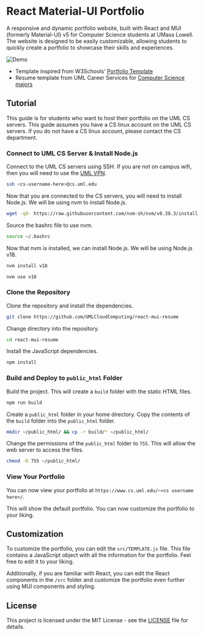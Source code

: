 # React Material-UI Portfolio

A responsive and dynamic portfolio website, built with React and MUI (formerly Material-UI) v5 for Computer Science students at UMass Lowell. The website is designed to be easily customizable, allowing students to quickly create a portfolio to showcase their skills and experiences.

![Demo](image.png)

- Template inspired from W3Schools' [Portfolio Template](https://www.w3schools.com/howto/tryw3css_templates_cv.htm)
- Resume template from UML Career Services for [Computer Science majors](https://www.uml.edu/docs/Effective-Resume-Guide-Rev1_tcm18-312086.pdf)

## Tutorial 

This guide is for students who want to host their portfolio on the UML CS servers. This guide assumes you have a CS linux account on the UML CS servers. If you do not have a CS linux account, please contact the CS department.

### Connect to UML CS Server & Install Node.js

Connect to the UML CS servers using SSH. If you are not on campus wifi, then you will need to use the [UML VPN](https://www.uml.edu/it/services/get-connected/remote-access/). 

```bash
ssh <cs-username-here>@cs.uml.edu
```

Now that you are connected to the CS servers, you will need to install Node.js. We will be using nvm to install Node.js. 
```bash
wget -qO- https://raw.githubusercontent.com/nvm-sh/nvm/v0.39.3/install.sh | bash
```

Source the bashrc file to use nvm.
```bash
source ~/.bashrc
```

Now that nvm is installed, we can install Node.js. We will be using Node.js v18.
```bash
nvm install v18
```

```bash
nvm use v18
```

### Clone the Repository

Clone the repository and install the dependencies.
```bash
git clone https://github.com/UMLCloudComputing/react-mui-resume
```

Change directory into the repository.
```bash
cd react-mui-resume
```

Install the JavaScript dependencies.
```bash
npm install
```

### Build and Deploy to `public_html` Folder

Build the project. This will create a `build` folder with the static HTML files.

```bash
npm run build
```

Create a `public_html` folder in your home directory. Copy the contents of the `build` folder into the `public_html` folder.

```bash
mkdir ~/public_html/ && cp -r build/* ~/public_html/
```

Change the permissions of the `public_html` folder to `755`. This will allow the web server to access the files.

```bash
chmod -R 755 ~/public_html/
```

### View Your Portfolio

You can now view your portfolio at `https://www.cs.uml.edu/~<cs username here>/`.

This will show the default portfolio. You can now customize the portfolio to your liking.

## Customization

To customize the portfolio, you can edit the `src/TEMPLATE.js` file. This file contains a JavaScript object with all the information for the portfolio. Feel free to edit it to your liking.

Additionally, if you are familiar with React, you can edit the React components in the `/src` folder and customize the portfolio even further using MUI components and styling.

## License

This project is licensed under the MIT License - see the [LICENSE](LICENSE) file for details.
